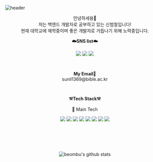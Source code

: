 ![header](https://capsule-render.vercel.app/api?type=rect&height=200&text=Beombu%20GitHub&fontAlign=50&stroke=00FF00)

<p align="center">
안녕하세용🎎<br>
저는 백엔드 개발자로 공부하고 있는 신범철입니다!<br>
현재 대학교에 재학중이며 좋은 개발자로 거듭나기 위해 노력중입니다.<br>
</p>

<p align="center">
<Strong>☁️SNS list☁️</Strong>
<br><br>
<a href="https://velog.io/@sunil1369" target="_blank"><img src="https://img.shields.io/badge/Velog-20C997?style=flat-square&logo=Velog&logoColor=white"/></a>
<a href="https://www.facebook.com/profile.php?id=100002718516511" target="_blank"><img src="https://img.shields.io/badge/Facebook-1877F2?style=flat-square&logo=Facebook&logoColor=white"/></a>
<a href="https://www.instagram.com/_beom98/" target="_blank"><img src="https://img.shields.io/badge/Instagram-E4405F?style=flat-square&logo=Instagram&logoColor=white"/></a>
</p>

<br>
  
<p align="center">
<Strong>My Email📧</Strong><br>sunil1369@bible.ac.kr<br>
</p>

<br>

<p align="center">
   <Strong>⚒️Tech Stack⚒️</Strong><br><br>
   🥇 Main Tech
</p>

<p align="center" display="inline-block">
  <img src="https://img.shields.io/badge/JAVA-007396?style=flat-squaree&logo=java&logoColor=white"> 
  <img src="https://img.shields.io/badge/Spring-6DB33F?style=flat-square&logo=Spring&logoColor=white">
  <img src="https://img.shields.io/badge/SpringBoot-6DB33F?style=flat-square&logo=SpringBoot&logoColor=white">
  <img src="https://img.shields.io/badge/JavaScript-F7DF1E?style=flat-square&logo=JavaScript&logoColor=white"/>
  <img src="https://img.shields.io/badge/Node.js-339933?style=flat-square&logo=Node.js&logoColor=white"/>
  <img src="https://img.shields.io/badge/MySql-4479A1?style=flat-square&logo=MySql&logoColor=white"/>
  <img src="https://img.shields.io/badge/MongoDB-47A248?style=flat-square&logo=MongoDB&logoColor=white">
  <img src="https://img.shields.io/badge/Git-red?style=flat-square&logo=Git&logoColor=white"/> 
</p><br>

<br><br>

<div align=center>

![beombu's github stats](https://github-readme-stats.vercel.app/api?username=beombu&show_icons=true)


